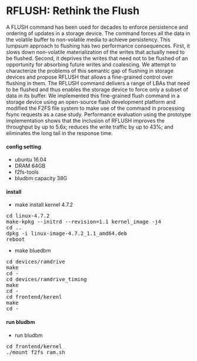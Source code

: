 RFLUSH: Rethink the Flush
=======================================
A FLUSH command has been used for decades to enforce persistence and ordering of updates in a storage device. The command forces all the data in the volatile buffer to non-volatile media to achieve persistency. This lumpsum approach to flushing has two performance consequences. First, it slows down non-volatile materialization of the writes that actually need to be flushed. Second, it deprives the writes that need not to be flushed of an opportunity for absorbing future writes and coalescing. We attempt to characterize the problems of this semantic gap of flushing in storage devices and propose RFLUSH that allows a fine-grained control over flushing in them. The RFLUSH command delivers a range of LBAs that need to be flushed and thus enables the storage device to force only a subset of data in its buffer. We implemented this fine-grained flush command in a storage device using an open-source flash development platform and modified the F2FS file system to make use of the command in processing fsync requests as a case study. Performance evaluation using the prototype implementation shows that the inclusion of RFLUSH improves the throughput by up to 5.6x; reduces the write traffic by up to 43%; and eliminates the long tail in the response time.


#### config setting
* ubuntu 16.04
* DRAM 64GB
* f2fs-tools
* bludbm capacity 38G

#### install
* make install kernel 4.7.2

<pre>cd linux-4.7.2
make-kpkg --initrd --revision=1.1 kernel_image -j4
cd ..
dpkg -i linux-image-4.7.2_1.1_amd64.deb
reboot
</pre>
 
* make bluedbm
<pre>cd devices/ramdrive
make
cd -
cd devices/ramdrive_timing
make 
cd -
cd frontend/kerenl
make
cd -
</pre>

#### run bludbm
* run bludbm
<pre>cd frontend/kernel
./mount_f2fs_ram.sh
</pre>







